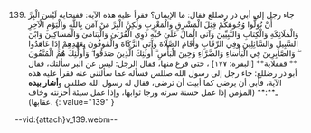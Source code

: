139. جاء رجل إلى أبي ذر رضللع  فقال: ما الإيمان؟ فقرأ عليه هذه الآية: قفتحاية لَيْسَ الْبِرَّ أَنْ تُوَلُّوا وُجُوهَكُمْ قِبَلَ الْمَشْرِقِ وَالْمَغْرِبِ وَلَٰكِنَّ الْبِرَّ مَنْ آمَنَ بِاللَّهِ وَالْيَوْمِ الْآخِرِ وَالْمَلَائِكَةِ وَالْكِتَابِ وَالنَّبِيِّينَ وَآتَى الْمَالَ عَلَىٰ حُبِّهِ ذَوِي الْقُرْبَىٰ وَالْيَتَامَىٰ وَالْمَسَاكِينَ وَابْنَ السَّبِيلِ وَالسَّائِلِينَ وَفِي الرِّقَابِ وَأَقَامَ الصَّلَاةَ وَآتَى الزَّكَاةَ وَالْمُوفُونَ بِعَهْدِهِمْ إِذَا عَاهَدُوا ۖ وَالصَّابِرِينَ فِي الْبَأْسَاءِ وَالضَّرَّاءِ وَحِينَ الْبَأْسِ ۗ أُولَٰئِكَ الَّذِينَ صَدَقُوا ۖ وَأُولَٰئِكَ هُمُ الْمُتَّقُونَ ** ققفلاية** [البقرة: ١٧٧] ، حتى فرغ منها، فقال الرجل: ليس عن البر سألتك، فقال أبو ذر رضللع: جاء رجل إلى رسول الله صللس فسأله عما سألتني عنه فقرأ عليه هذه الآية، فأبى أن يرضى كما أبيت أن ترضى، فقال له رسول الله صللس و**أشار بيده** ـ**:** (المؤمن إذا عمل حسنة سرته ورجا ثوابها، وإذا عمل سيئة أحزنته وخاف عقابها).
{: value="139" }

--vid:{attach}v_139.webm--
